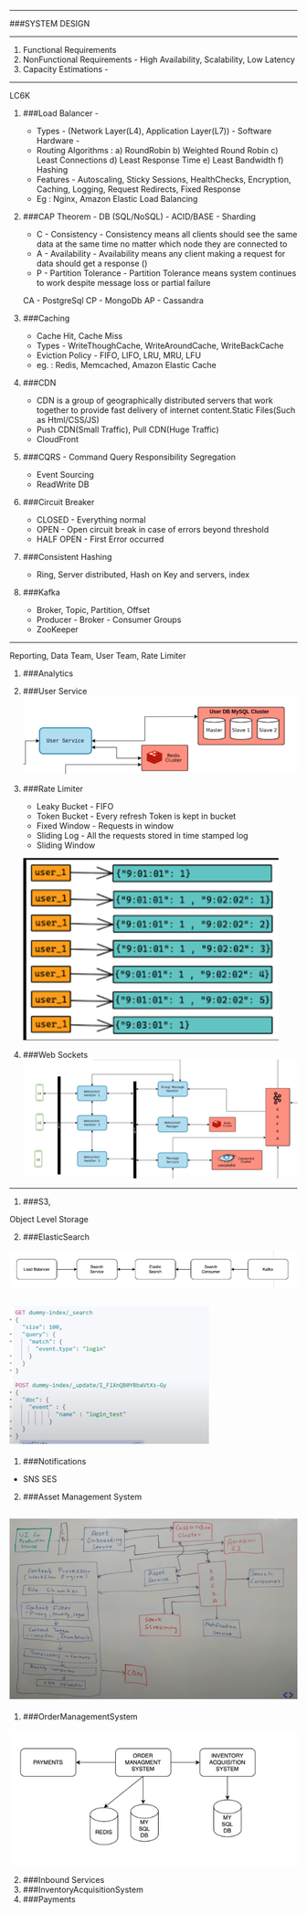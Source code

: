 ---------
###SYSTEM DESIGN

---------
1) Functional Requirements
2) NonFunctional Requirements - High Availability, Scalability, Low Latency
3) Capacity Estimations - 

---------

LC6K

1) ###Load Balancer - 
   - Types - (Network Layer(L4), Application Layer(L7)) - Software Hardware -
   - Routing Algorithms : a) RoundRobin b) Weighted Round Robin c) Least Connections d) Least Response Time e) Least Bandwidth f) Hashing
   - Features - Autoscaling, Sticky Sessions, HealthChecks, Encryption, Caching, Logging, Request Redirects, Fixed Response
   - Eg : Nginx, Amazon Elastic Load Balancing
   
2) ###CAP Theorem - DB (SQL/NoSQL) - ACID/BASE - Sharding
   - C - Consistency - Consistency means all clients should see the same data at the same time no matter which node they are connected to
   - A - Availability - Availability means any client making a request for data should get a response ()
   - P - Partition Tolerance - Partition Tolerance means system continues to work despite message loss or partial failure
   
    CA - PostgreSql CP - MongoDb AP - Cassandra
   
3)  ###Caching
    - Cache Hit, Cache Miss
    - Types - WriteThoughCache, WriteAroundCache, WriteBackCache
    - Eviction Policy - FIFO, LIFO, LRU, MRU, LFU
    - eg. : Redis, Memcached, Amazon Elastic Cache
   
4) ###CDN
    - CDN is a group of geographically distributed servers that work together to provide fast delivery of internet content.Static Files(Such as Html/CSS/JS)
    - Push CDN(Small Traffic), Pull CDN(Huge Traffic)
    - CloudFront
   
5) ###CQRS - Command Query Responsibility Segregation
   - Event Sourcing 
   - ReadWrite DB
   
6) ###Circuit Breaker
   - CLOSED - Everything normal
   - OPEN - Open circuit break in case of errors beyond threshold
   - HALF OPEN - First Error occurred
    
7) ###Consistent Hashing
   - Ring, Server distributed, Hash on Key and servers, index
    
8) ###Kafka
   - Broker, Topic, Partition, Offset
    - Producer - Broker - Consumer Groups
    - ZooKeeper 

---------

Reporting, Data Team, User Team, Rate Limiter

1) ###Analytics
2) ###User Service
   ![img.png](images/User.png)
3) ###Rate Limiter
   - Leaky Bucket - FIFO
   - Token Bucket - Every refresh Token is kept in bucket
   - Fixed Window - Requests in window
   - Sliding Log - All the requests stored in time stamped log
   - Sliding Window
   
   ![img.png](images/RL.png)
4) ###Web Sockets
   ![img_1.png](images/WebSocket.png)

---------
1) ###S3, 

Object Level Storage

2) ###ElasticSearch

![img.png](images/img.png)

![img_2.png](images/img_2.png)
---------


1) ###Notifications

- SNS SES

2) ###Asset Management System

![img.png](images/Netflix.png)
---------


1) ###OrderManagementSystem

![img.png](images/Oms.png)

2) ###Inbound Services
3) ###InventoryAcquisitionSystem
4) ###Payments





















